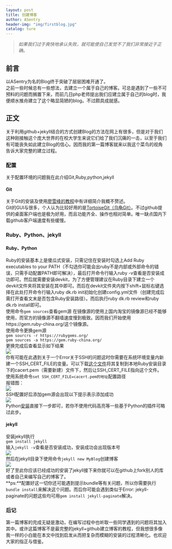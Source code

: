```yaml
---
layout: post
title: 创建博客
author: ASentry
header-img: "img/firstblog.jpg"
catalog: ture
---
```

>*如果我们过于爽快地承认失败，就可能使自己发觉不了我们非常接近于正确。*
   
## 前言 ##

以ASentry为名的Blog终于突破了层层困难开通了。   
之前一些时候总有一些想法，去建立一个属于自己的博客。可总是遇到了一些不可预料的问题而搁置下来，而前几日php老师提出我们应建立属于自己的blog时，我便顺水推舟建立了这个略显简陋的blog。不过颇具成就感。
   
## 正文 

关于利用github+jekyll结合的方式创建Blog的方法在网上有很多，但是对于我们这种刚接触这个庞大世界的在校大学生来说它们给了我们沉痛的一击，以至于我们有可能丧失如此建立Blog的信心。因而我的第一篇博客就来以我这个菜鸟的视角告诉大家完整的建立过程。  


### 配置 ###
关于配置环境的问题我在此介绍Git,Ruby,python,jekyll 


#### Git ####
关于Git的安装及使用[廖雪峰的教程](http://www.liaoxuefeng.com/wiki/0013739516305929606dd18361248578c67b8067c8c017b000/ "廖雪峰的教程")中有详细简介我概不赘述。  
Git的GUI与很多，个人认为比较好用的是[TortoiseGit（乌龟Git）](https://tortoisegit.org/download/ "TortoiseGit（乌龟Git）")。不过github提供的桌面客户端也是极为好用，而且功能齐全、操作也相对简单。唯一缺点国内下载github客户端速度有些缓慢。 


### Ruby、Python、jekyll    

#### Ruby、Python     

Ruby的安装基本上是傻瓜式安装，只需记住在安装时勾选上Add Ruby executables to your PATH（不勾选你可能会出ruby不是内部或外部命令的错误，只需手动配置PATH即可解决），最后打开命令行输入ruby -v查看是否安装成功即可。然后就需要安装devkit，为了方便管理建议在Ruby目录下建立一个devkit文件夹将其安装在其中即可。而后在devkit文件夹内按下shift+鼠标右键选择在此处打开命令行输入ruby dk.rb init初始化创建config.yml文件（创建完成后需打开查看文末是否包含Ruby安装路径）。而后执行ruby dk.rb review和ruby dk.rb install即可。  
使用命令```gem sources```查看gem源 
在镜像源的使用上国内淘宝的镜像源已经不能够使用，而官方的镜像源不翻墙速度慢到极致。因而我们开始使用https://gem.ruby-china.org/这个镜像源。  
使用命令更换gem源   
```gem sourcrs -r https://rubygems.org/ ```    
```gem sources -a https://gem.ruby-china.org/```    
更换完成后查看显示如下结果   
![](http://i.imgur.com/Ti39cxr.jpg)    
你有可能在此遇到关于一个Error关于SSH的问题这时你需要在系统环境变量内新建一个SSH\_CERT\_FILE的变量。可以下载[这个文件](http://curl.haxx.se/ca/cacert.pem "SSH")将其复制到本地Ruby安装目录下的cacert.pem（需要新建）文件下，然后让SSH\_CERT\_FILE指向这个文件。   
使用系统命令```set SSH_CERT_FILE=cacert.pem的地址```配置路径   
报错图：    
![](http://i.imgur.com/wfX9uBI.png)  
SSH配置好后添加gem源会出现以下提示表示添加成功  
![](http://i.imgur.com/2ssIkJ0.png)    
Python[安装](https://www.python.org/downloads/ "安装")直接下一步即可，若你不使用代码高亮等一些基于Python的插件可略过此步。
     
#### jekyll     

安装jekyll执行  
```gem install jekyll```      
输入```jekyll -v```查看是否安装成功，安装成功会出现版本号  
![](http://i.imgur.com/fsjQpY5.jpg)  
然后在jekyll目录下使用命令```jekyll new MyBlog```创建博客  
![](http://i.imgur.com/g5HtNa4.jpg)    
好了至此你应该已经成功的安装了jekyll接下来你就可以在github上fork别人的库或者自己来编写自己的博客了。  
**ps:**配置好这一切你还可能遇到提示bundle等有关问题，所以你需要执行```bundle install```来解决这个问题。而后你可能会遇到类似于Error: jekyll-paginate的问题这些均可用```gem install jekyll-paginate```解决。 


### 后记    

第一篇博客的完成无疑是激动，在编写过程中也听取一些同学遇到的问题将其加入其中。或许这篇博客不是最完整的jekyll+github建立博客的教程，但我想很多像我一样的小白能在本文中找到启发从而把复杂而模糊的安装的过程清晰化。也欢迎大家的指正与借鉴。



 





